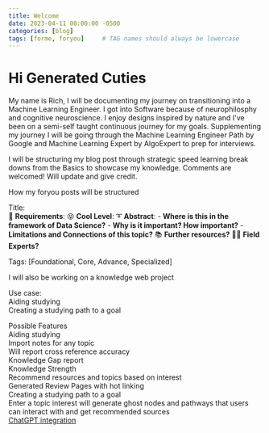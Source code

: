 ```yaml
---
title: Welcome
date: 2023-04-11 00:00:00 -0500
categories: [blog]
tags: [forme, foryou]     # TAG names should always be lowercase
---
```

# Hi Generated Cuties

My name is Rich, I will be documenting my journey on transitioning into a Machine Learning Engineer. I got into Software because of neurophilosphy and cognitive neuroscience. I enjoy designs inspired by nature and I've been on a semi-self taught continuous journey for my goals. Supplementing my journey I will be going through the Machine Learning Engineer Path by Google and Machine Learning Expert by AlgoExpert to prep for interviews.

I will be structuring my blog post through strategic speed learning break downs from the Basics to showcase my knowledge. Comments are welcomed! Will update and give credit.

How my foryou posts will be structured 

Title:   
📑 **Requirements**:
😝 **Cool Level**:
➰ **Abstract**:
    - **Where is this in the framework of Data Science?**
    - **Why is it important? How important?**
    - **Limitations and Connections of this topic?**
📚 **Further resources?**
👩‍⚕️ **Field Experts?**
 
Tags: [Foundational, Core, Advance, Specialized]  


I will also be working on a knowledge web project

Use case:  
Aiding studying   
Creating a studying path to a goal  

Possible Features   
Aiding studying   
    Import notes for any topic  
    Will report cross reference accuracy  
    Knowledge Gap report  
    Knowledge Strength  
    Recommend resources and topics based on interest  
    Generated Review Pages with hot linking  
Creating a studying path to a goal  
    Enter a topic interest will generate ghost nodes and pathways that users can interact with and get recommended sources  
[ChatGPT integration](https://openai.com/blog/introducing-chatgpt-and-whisper-apis)  

